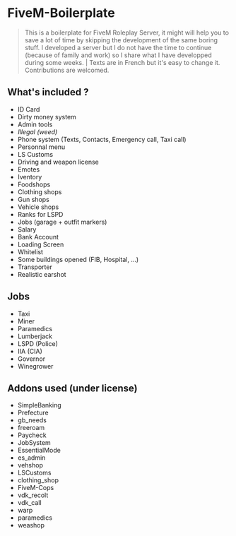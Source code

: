 # FiveM-Boilerplate

> This is a boilerplate for FiveM Roleplay Server, it might will help you to save a lot of time by skipping the development of the same boring stuff. I developed a server but I do not have the time to continue (because of family and work) so I share what I have developped during some weeks. | Texts are in French but it's easy to change it. Contributions are welcomed.

## What's included ?
- ID Card
- Dirty money system
- Admin tools
- _Illegal (weed)_
- Phone system (Texts, Contacts, Emergency call, Taxi call)
- Personnal menu
- LS Customs
- Driving and weapon license
- Emotes
- Iventory
- Foodshops
- Clothing shops
- Gun shops
- Vehicle shops
- Ranks for LSPD
- Jobs (garage + outfit markers)
- Salary
- Bank Account
- Loading Screen
- Whitelist
- Some buildings opened (FIB, Hospital, ...)
- Transporter
- Realistic earshot 


## Jobs
- Taxi
- Miner
- Paramedics
- Lumberjack
- LSPD (Police)
- IIA (CIA)
- Governor
- Winegrower


## Addons used (under license)
 - SimpleBanking
 - Prefecture
 - gb_needs
 - freeroam
 - Paycheck
 - JobSystem
 - EssentialMode
 - es_admin
 - vehshop
 - LSCustoms
 - clothing_shop
 - FiveM-Cops
 - vdk_recolt
 - vdk_call
 - warp
 - paramedics
 - weashop
 
